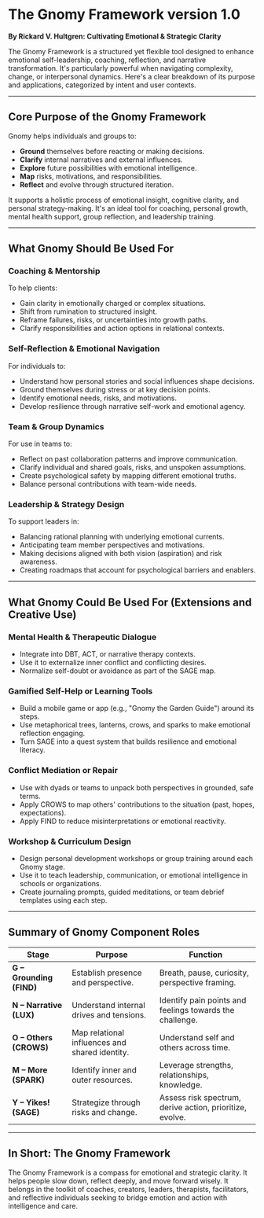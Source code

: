 # The Gnomy Framework version 1.0
**By Rickard V. Hultgren: Cultivating Emotional & Strategic Clarity**

The Gnomy Framework is a structured yet flexible tool designed to enhance emotional self-leadership, coaching, reflection, and narrative transformation. It's particularly powerful when navigating complexity, change, or interpersonal dynamics. Here's a clear breakdown of its purpose and applications, categorized by intent and user contexts.

---

## Core Purpose of the Gnomy Framework

Gnomy helps individuals and groups to:

- **Ground** themselves before reacting or making decisions.
- **Clarify** internal narratives and external influences.
- **Explore** future possibilities with emotional intelligence.
- **Map** risks, motivations, and responsibilities.
- **Reflect** and evolve through structured iteration.

It supports a holistic process of emotional insight, cognitive clarity, and personal strategy-making. It's an ideal tool for coaching, personal growth, mental health support, group reflection, and leadership training.

---

## What Gnomy Should Be Used For

### Coaching & Mentorship

To help clients:

- Gain clarity in emotionally charged or complex situations.
- Shift from rumination to structured insight.
- Reframe failures, risks, or uncertainties into growth paths.
- Clarify responsibilities and action options in relational contexts.

### Self-Reflection & Emotional Navigation

For individuals to:

- Understand how personal stories and social influences shape decisions.
- Ground themselves during stress or at key decision points.
- Identify emotional needs, risks, and motivations.
- Develop resilience through narrative self-work and emotional agency.

### Team & Group Dynamics

For use in teams to:

- Reflect on past collaboration patterns and improve communication.
- Clarify individual and shared goals, risks, and unspoken assumptions.
- Create psychological safety by mapping different emotional truths.
- Balance personal contributions with team-wide needs.

### Leadership & Strategy Design

To support leaders in:

- Balancing rational planning with underlying emotional currents.
- Anticipating team member perspectives and motivations.
- Making decisions aligned with both vision (aspiration) and risk awareness.
- Creating roadmaps that account for psychological barriers and enablers.

---

## What Gnomy Could Be Used For (Extensions and Creative Use)

### Mental Health & Therapeutic Dialogue

- Integrate into DBT, ACT, or narrative therapy contexts.
- Use it to externalize inner conflict and conflicting desires.
- Normalize self-doubt or avoidance as part of the SAGE map.

### Gamified Self-Help or Learning Tools

- Build a mobile game or app (e.g., "Gnomy the Garden Guide") around its steps.
- Use metaphorical trees, lanterns, crows, and sparks to make emotional reflection engaging.
- Turn SAGE into a quest system that builds resilience and emotional literacy.

### Conflict Mediation or Repair

- Use with dyads or teams to unpack both perspectives in grounded, safe terms.
- Apply CROWS to map others' contributions to the situation (past, hopes, expectations).
- Apply FIND to reduce misinterpretations or emotional reactivity.

### Workshop & Curriculum Design

- Design personal development workshops or group training around each Gnomy stage.
- Use it to teach leadership, communication, or emotional intelligence in schools or organizations.
- Create journaling prompts, guided meditations, or team debrief templates using each step.

---

## Summary of Gnomy Component Roles

| Stage | Purpose | Function |
|-------|---------|----------|
| **G – Grounding (FIND)** | Establish presence and perspective. | Breath, pause, curiosity, perspective framing. |
| **N – Narrative (LUX)** | Understand internal drives and tensions. | Identify pain points and feelings towards the challenge. |
| **O – Others (CROWS)** | Map relational influences and shared identity. | Understand self and others across time. |
| **M – More (SPARK)** | Identify inner and outer resources. | Leverage strengths, relationships, knowledge. |
| **Y – Yikes! (SAGE)** | Strategize through risks and change. | Assess risk spectrum, derive action, prioritize, evolve. |

---

## In Short: The Gnomy Framework

The Gnomy Framework is a compass for emotional and strategic clarity. It helps people slow down, reflect deeply, and move forward wisely. It belongs in the toolkit of coaches, creators, leaders, therapists, facilitators, and reflective individuals seeking to bridge emotion and action with intelligence and care.


